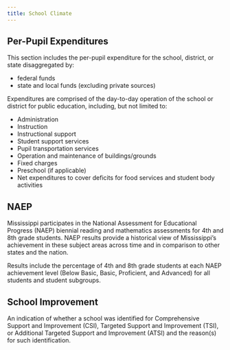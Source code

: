 ```yaml
---
title: School Climate
---
```


## Per-Pupil Expenditures

This section includes the per-pupil expenditure for the school, district, or state disaggregated by:

- federal funds
- state and local funds (excluding private sources)

Expenditures are comprised of the day-to-day operation of the school or district for public education, including, but not limited to: 
- Administration
- Instruction
- Instructional support
- Student support services
- Pupil transportation services
- Operation and maintenance of buildings/grounds
- Fixed charges
- Preschool (if applicable)
- Net expenditures to cover deficits for food services and student body activities

## NAEP

Mississippi participates in the National Assessment for Educational Progress (NAEP) biennial reading and mathematics assessments for 4th and 8th grade students. NAEP results provide a historical view of Mississippi’s achievement in these subject areas across time and in comparison to other states and the nation.

Results include the percentage of 4th and 8th grade students at each NAEP achievement level (Below Basic, Basic, Proficient, and Advanced) for all students and student subgroups. 

## School Improvement

An indication of whether a school was identified for Comprehensive Support and Improvement (CSI), Targeted Support and Improvement (TSI), or Additional Targeted Support and Improvement (ATSI) and the reason(s) for such identification.